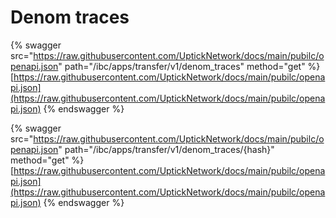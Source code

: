 # Denom traces

{% swagger src="https://raw.githubusercontent.com/UptickNetwork/docs/main/pubilc/openapi.json" path="/ibc/apps/transfer/v1/denom_traces" method="get" %}
[https://raw.githubusercontent.com/UptickNetwork/docs/main/pubilc/openapi.json](https://raw.githubusercontent.com/UptickNetwork/docs/main/pubilc/openapi.json)
{% endswagger %}

{% swagger src="https://raw.githubusercontent.com/UptickNetwork/docs/main/pubilc/openapi.json" path="/ibc/apps/transfer/v1/denom_traces/{hash}" method="get" %}
[https://raw.githubusercontent.com/UptickNetwork/docs/main/pubilc/openapi.json](https://raw.githubusercontent.com/UptickNetwork/docs/main/pubilc/openapi.json)
{% endswagger %}
